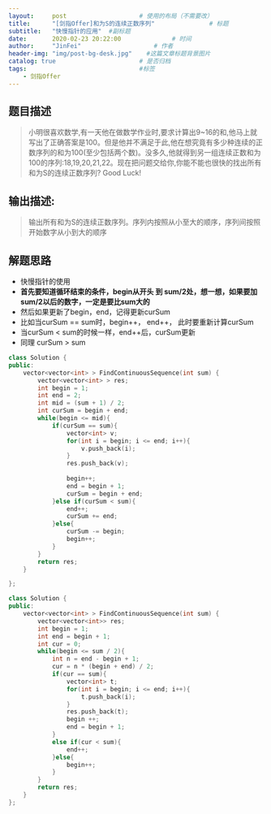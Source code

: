 ```yaml
---
layout:     post                    # 使用的布局（不需要改） 
title:      "[剑指Offer]和为S的连续正数序列"               # 标题  
subtitle:   "快慢指针的应用"  #副标题 
date:       2020-02-23 20:22:00              # 时间 
author:     "JinFei"                    # 作者 
header-img: "img/post-bg-desk.jpg"    #这篇文章标题背景图片 
catalog: true                       # 是否归档 
tags:                               #标签     
    - 剑指Offer 
---
```


## 题目描述
> 小明很喜欢数学,有一天他在做数学作业时,要求计算出9~16的和,他马上就写出了正确答案是100。但是他并不满足于此,他在想究竟有多少种连续的正数序列的和为100(至少包括两个数)。没多久,他就得到另一组连续正数和为100的序列:18,19,20,21,22。现在把问题交给你,你能不能也很快的找出所有和为S的连续正数序列? Good Luck!

## 输出描述:
> 输出所有和为S的连续正数序列。序列内按照从小至大的顺序，序列间按照开始数字从小到大的顺序



## 解题思路


- 快慢指针的使用
- **首先要知道循环结束的条件，begin从开头 到 sum/2处，想一想，如果要加sum/2以后的数字，一定是要比sum大的**
- 然后如果更新了begin，end，记得更新curSum
- 比如当curSum == sum时，begin++， end++， 此时要重新计算curSum
- 当curSum < sum的时候一样，end++后，curSum更新
- 同理 curSum > sum


```C++
class Solution {
public:
    vector<vector<int> > FindContinuousSequence(int sum) {
        vector<vector<int> > res;
        int begin = 1;
        int end = 2;
        int mid = (sum + 1) / 2;
        int curSum = begin + end;
        while(begin <= mid){
            if(curSum == sum){
                vector<int> v;
                for(int i = begin; i <= end; i++){
                    v.push_back(i);
                }
                res.push_back(v);
                
                begin++;
                end = begin + 1;
                curSum = begin + end;
            }else if(curSum < sum){
                end++;
                curSum += end;
            }else{
                curSum -= begin;
                begin++;
            }
        }
        return res;
    }

};
```


```C++
class Solution {
public:
    vector<vector<int> > FindContinuousSequence(int sum) {
        vector<vector<int>> res;
        int begin = 1;
        int end = begin + 1;
        int cur = 0;
        while(begin <= sum / 2){
            int n = end - begin + 1;
            cur = n * (begin + end) / 2;
            if(cur == sum){
                vector<int> t;
                for(int i = begin; i <= end; i++){
                    t.push_back(i);
                }
                res.push_back(t);
                begin ++;
                end = begin + 1;
            }
            else if(cur < sum){
                end++;
            }else{
                begin++;
            }
        }
        return res;
    }
};
```